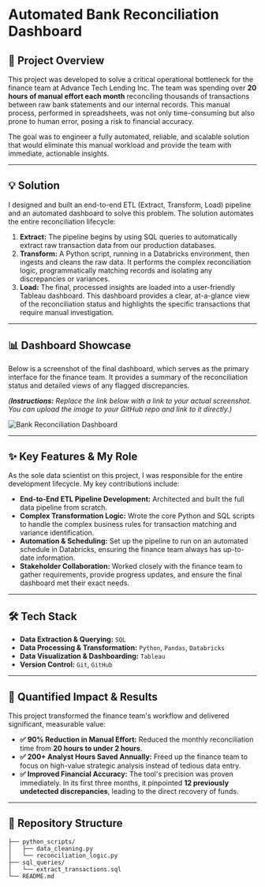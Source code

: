 # Automated Bank Reconciliation Dashboard

## 🎯 Project Overview

This project was developed to solve a critical operational bottleneck for the finance team at Advance Tech Lending Inc. The team was spending over **20 hours of manual effort each month** reconciling thousands of transactions between raw bank statements and our internal records. This manual process, performed in spreadsheets, was not only time-consuming but also prone to human error, posing a risk to financial accuracy.

The goal was to engineer a fully automated, reliable, and scalable solution that would eliminate this manual workload and provide the team with immediate, actionable insights.

---

## 💡 Solution

I designed and built an end-to-end ETL (Extract, Transform, Load) pipeline and an automated dashboard to solve this problem. The solution automates the entire reconciliation lifecycle:

1.  **Extract:** The pipeline begins by using SQL queries to automatically extract raw transaction data from our production databases.
2.  **Transform:** A Python script, running in a Databricks environment, then ingests and cleans the raw data. It performs the complex reconciliation logic, programmatically matching records and isolating any discrepancies or variances.
3.  **Load:** The final, processed insights are loaded into a user-friendly Tableau dashboard. This dashboard provides a clear, at-a-glance view of the reconciliation status and highlights the specific transactions that require manual investigation.

---

## 📊 Dashboard Showcase

Below is a screenshot of the final dashboard, which serves as the primary interface for the finance team. It provides a summary of the reconciliation status and detailed views of any flagged discrepancies.

*(**Instructions:** Replace the link below with a link to your actual screenshot. You can upload the image to your GitHub repo and link to it directly.)*

![Bank Reconciliation Dashboard](https://i.imgur.com/your_screenshot_placeholder.png)

---

## ✨ Key Features & My Role

As the sole data scientist on this project, I was responsible for the entire development lifecycle. My key contributions include:

* **End-to-End ETL Pipeline Development:** Architected and built the full data pipeline from scratch.
* **Complex Transformation Logic:** Wrote the core Python and SQL scripts to handle the complex business rules for transaction matching and variance identification.
* **Automation & Scheduling:** Set up the pipeline to run on an automated schedule in Databricks, ensuring the finance team always has up-to-date information.
* **Stakeholder Collaboration:** Worked closely with the finance team to gather requirements, provide progress updates, and ensure the final dashboard met their exact needs.

---

## 🛠️ Tech Stack

* **Data Extraction & Querying:** `SQL`
* **Data Processing & Transformation:** `Python`, `Pandas`, `Databricks`
* **Data Visualization & Dashboarding:** `Tableau`
* **Version Control:** `Git`, `GitHub`

---

## 🚀 Quantified Impact & Results

This project transformed the finance team's workflow and delivered significant, measurable value:

* **✅ 90% Reduction in Manual Effort:** Reduced the monthly reconciliation time from **20 hours to under 2 hours**.
* **✅ 200+ Analyst Hours Saved Annually:** Freed up the finance team to focus on high-value strategic analysis instead of tedious data entry.
* **✅ Improved Financial Accuracy:** The tool's precision was proven immediately. In its first three months, it pinpointed **12 previously undetected discrepancies**, leading to the direct recovery of funds.

---

## 📂 Repository Structure

```
├── python_scripts/
│   ├── data_cleaning.py
│   └── reconciliation_logic.py
├── sql_queries/
│   └── extract_transactions.sql
└── README.md
```
